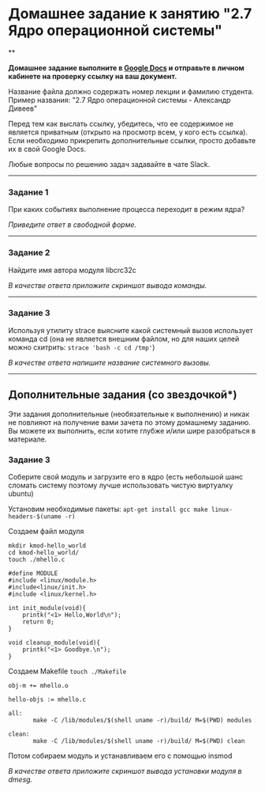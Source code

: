 # Домашнее задание к занятию "2.7 Ядро операционной системы"

**

**Домашнее задание выполните в [Google Docs](https://docs.google.com/) и отправьте в личном кабинете на проверку ссылку на ваш документ.**

Название файла должно содержать номер лекции и фамилию студента. Пример названия: "2.7 Ядро операционной системы - Александр Дивеев"

Перед тем как выслать ссылку, убедитесь, что ее содержимое не является приватным (открыто на просмотр всем, у кого есть ссылка). Если необходимо прикрепить дополнительные ссылки, просто добавьте их в свой Google Docs.

Любые вопросы по решению задач задавайте в чате Slack.

---

### Задание 1

При каких событиях выполнение процесса переходит в режим ядра?

*Приведите ответ в свободной форме.*

---

### Задание 2

Найдите имя автора модуля libcrc32c

*В качестве ответа приложите скриншот вывода команды.*

---
### Задание 3

Используя утилиту strace выясните какой системный вызов использует команда cd (она не является внешним файлом, но для наших целей можно схитрить: `strace 'bash -c cd /tmp'`)

*В качестве ответа напишите название системного вызовы.*

---

## Дополнительные задания (со звездочкой*)
Эти задания дополнительные (необязательные к выполнению) и никак не повлияют на получение вами зачета по этому домашнему заданию. Вы можете их выполнить, если хотите глубже и/или шире разобраться в материале.

### Задание 3

Соберите свой модуль и загрузите его в ядро (есть небольшой шанс сломать систему поэтому лучше использовать чистую виртуалку ubuntu)

Установим необходимые пакеты:
`apt-get install gcc make linux-headers-$(uname -r)`

Создаем файл модуля

```
mkdir kmod-hello_world
cd kmod-hello_world/
touch ./mhello.c
```

```
#define MODULE
#include <linux/module.h>
#include<linux/init.h>
#include <linux/kernel.h>

int init_module(void){
    printk("<1> Hello,World\n");
    return 0;
}

void cleanup_module(void){
    printk("<1> Goodbye.\n");
}
```

Создаем Makefile
`touch ./Makefile`

```
obj-m += mhello.o

hello-objs := mhello.c

all:
       make -C /lib/modules/$(shell uname -r)/build/ M=$(PWD) modules

clean:
       make -C /lib/modules/$(shell uname -r)/build/ M=$(PWD) clean
```
Потом собираем модуль и устанавливаем его с помощью insmod

*В качестве ответа приложите скриншот вывода установки модуля в dmesg.*

